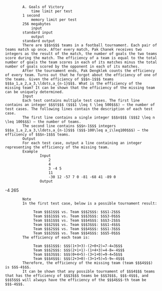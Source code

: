 			A. Goals of Victory
				time limit per test
			1 second
				memory limit per test
			256 megabytes
				input
			standard input
				output
			standard output
			There are $$$n$$$ teams in a football tournament. Each pair of teams match up once. After every match, Pak Chanek receives two integers as the result of the match, the number of goals the two teams score during the match. The efficiency of a team is equal to the total number of goals the team scores in each of its matches minus the total number of goals scored by the opponent in each of its matches.
			After the tournament ends, Pak Dengklek counts the efficiency of every team. Turns out that he forgot about the efficiency of one of the teams. Given the efficiency of $$$n-1$$$ teams $$$a_1,a_2,a_3,\ldots,a_{n-1}$$$. What is the efficiency of the missing team? It can be shown that the efficiency of the missing team can be uniquely determined.
			Input
			Each test contains multiple test cases. The first line contains an integer $$$t$$$ ($$$1 \leq t \leq 500$$$) — the number of test cases. The following lines contain the description of each test case.
			The first line contains a single integer $$$n$$$ ($$$2 \leq n \leq 100$$$) — the number of teams.
			The second line contains $$$n-1$$$ integers $$$a_1,a_2,a_3,\ldots,a_{n-1}$$$ ($$$-100\leq a_i\leq100$$$) — the efficiency of $$$n-1$$$ teams.
			Output
			For each test case, output a line containing an integer representing the efficiency of the missing team.
			Example
					Input
						2
						4
						3 -4 5
						11
						-30 12 -57 7 0 -81 -68 41 -89 0
					Output
					
-4
265

			Note
			In the first test case, below is a possible tournament result: 
			 
				 Team $$$1$$$ vs. Team $$$2$$$: $$$1-2$$$ 
				 Team $$$1$$$ vs. Team $$$3$$$: $$$3-0$$$ 
				 Team $$$1$$$ vs. Team $$$4$$$: $$$3-2$$$ 
				 Team $$$2$$$ vs. Team $$$3$$$: $$$1-4$$$ 
				 Team $$$2$$$ vs. Team $$$4$$$: $$$1-3$$$ 
				 Team $$$3$$$ vs. Team $$$4$$$: $$$5-0$$$ 
			The efficiency of each team is: 
			 
				 Team $$$1$$$: $$$(1+3+3)-(2+0+2)=7-4=3$$$ 
				 Team $$$2$$$: $$$(2+1+1)-(1+4+3)=4-8=-4$$$ 
				 Team $$$3$$$: $$$(0+4+5)-(3+1+0)=9-4=5$$$ 
				 Team $$$4$$$: $$$(2+3+0)-(3+1+5)=5-9=-4$$$ 
			Therefore, the efficiency of the missing team (team $$$4$$$) is $$$-4$$$.
			It can be shown that any possible tournament of $$$4$$$ teams that has the efficiency of $$$3$$$ teams be $$$3$$$, $$$-4$$$, and $$$5$$$ will always have the efficiency of the $$$4$$$-th team be $$$-4$$$.
